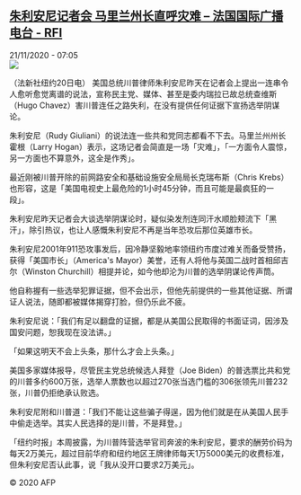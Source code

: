 <!--1605941782000-->
[朱利安尼记者会 马里兰州长直呼灾难 – 法国国际广播电台 - RFI](http://www.rfi.fr//cn/contenu/20201121-%E6%9C%B1%E5%88%A9%E5%AE%89%E5%B0%BC%E8%AE%B0%E8%80%85%E4%BC%9A-%E9%A9%AC%E9%87%8C%E5%85%B0%E5%B7%9E%E9%95%BF%E7%9B%B4%E5%91%BC%E7%81%BE%E9%9A%BE)
------

<div>21/11/2020 - 07:05</div><img src="https://s.rfi.fr/media/display/a0622c26-2bc4-11eb-9b55-005056a98db9/w:310/p:16x9/int0003b.201121140504.jpg"><div class="t-content__body u-clearfix"><p>（法新社纽约20日电）    美国总统川普律师朱利安尼昨天在记者会上提出一连串令人愈听愈觉离谱的说法，宣称民主党、媒体、甚至是委内瑞拉已故总统查维斯（Hugo Chavez）害川普连任之路失利，在没有提供任何证据下宣扬选举阴谋论。</p><p>    朱利安尼（Rudy Giuliani）的说法连一些共和党同志都看不下去。马里兰州州长霍根（Larry Hogan）表示，这场记者会简直是一场「灾难」，「一方面令人震惊，另一方面也不算意外，这全是作秀」。</p><p>    最近刚被川普开除的前网路安全和基础设施安全局局长克瑞布斯（Chris Krebs）也形容，这是「美国电视史上最危险的1小时45分钟，而且可能是最疯狂的一段」。</p><p>    朱利安尼昨天记者会大谈选举阴谋论时，疑似染发剂连同汗水顺脸颊流下「黑汗」，除引热议，也让人感慨朱利安尼不再是当年恐攻后那位英雄市长。</p><p>    朱利安尼2001年911恐攻事发后，因冷静坚毅地率领纽约市度过难关而备受赞扬，获得「美国市长」（America's Mayor）美誉，还有人将他与英国二战时首相邱吉尔（Winston Churchill）相提并论，如今他却沦为川普的选举阴谋论传声筒。</p><p>    他自称握有一些选举犯罪证据，但不会出示，但他先前提供的一些其他证据、所谓证人说法，随即都被媒体揭穿打脸，但仍乐此不疲。</p><p>    朱利安尼说：「我们有足以翻盘的证据，都是从美国公民取得的书面证词，因涉及国安问题，恕我现在没法讲。」</p><p>    「如果这明天不会上头条，那什么才会上头条。」</p><p>    美国多家媒体报导，尽管民主党总统候选人拜登（Joe Biden）的普选票比共和党的川普多约600万张，选举人票数也以超过270张当选门槛的306张领先川普232张，川普仍拒绝承认败选。</p><p>    朱利安尼附和川普道：「我们不能让这些骗子得逞，因为他们就是在从美国人民手中偷走选举。其实人民选择的是川普，不是拜登。」</p><p>    「纽约时报」本周披露，为川普阵营选举官司奔波的朱利安尼，要求的酬劳价码为每天2万美元，超过目前华府和纽约地区王牌律师每天1万5000美元的收费标准，但朱利安尼否认此事，说「我从没开口要求2万美元」。</p><p class="t-copyright">© 2020 AFP</p>        </div>
